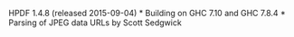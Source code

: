 HPDF 1.4.8 (released 2015-09-04)
	* Building on GHC 7.10 and GHC 7.8.4 
    * Parsing of JPEG data URLs by Scott Sedgwick
    